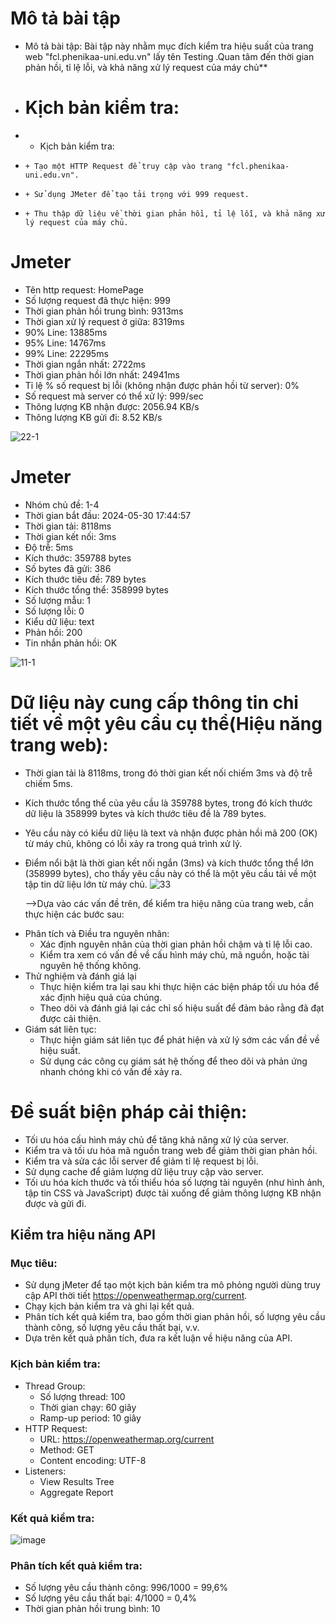 # Mô tả bài tập
- Mô tả bài tập: Bài tập này nhằm mục đích kiểm tra hiệu suất của trang web "fcl.phenikaa-uni.edu.vn" lấy tên Testing .Quan tâm đến thời gian phản hồi, tỉ lệ lỗi, và khả năng xử lý request của máy chủ**
- # Kịch bản kiểm tra:
- - Kịch bản kiểm tra:
-     + Tạo một HTTP Request để truy cập vào trang "fcl.phenikaa-uni.edu.vn".
-     + Sử dụng JMeter để tạo tải trọng với 999 request.
-     + Thu thập dữ liệu về thời gian phản hồi, tỉ lệ lỗi, và khả năng xử lý request của máy chủ.
# Jmeter
+ Tên http request: HomePage
+ Số lượng request đã thực hiện: 999
+ Thời gian phản hồi trung bình: 9313ms
+ Thời gian xử lý request ở giữa: 8319ms
+ 90% Line: 13885ms
+ 95% Line: 14767ms
+ 99% Line: 22295ms
+ Thời gian ngắn nhất: 2722ms
+ Thời gian phản hồi lớn nhất: 24941ms
+ Tỉ lệ % số request bị lỗi (không nhận được phản hồi từ server): 0%
+ Số request mà server có thể xử lý: 999/sec
+ Thông lượng KB nhận được: 2056.94 KB/s
+ Thông lượng KB gửi đi: 8.52 KB/s

![22-1](https://github.com/Ngolinh141/Jmeter-21011613/assets/96857420/9dfe395a-f551-40f8-92d3-053d5883e46e)

# Jmeter
+ Nhóm chủ đề: 1-4
+ Thời gian bắt đầu: 2024-05-30 17:44:57
+ Thời gian tải: 8118ms
+ Thời gian kết nối: 3ms
+ Độ trễ: 5ms
+ Kích thước: 359788 bytes
+ Số bytes đã gửi: 386
+ Kích thước tiêu đề: 789 bytes
+ Kích thước tổng thể: 358999 bytes
+ Số lượng mẫu: 1
+ Số lượng lỗi: 0
+ Kiểu dữ liệu: text
+ Phản hồi: 200
+ Tin nhắn phản hồi: OK

![11-1](https://github.com/Ngolinh141/Jmeter-21011613/assets/96857420/b3aa71b0-8bcd-4b9d-a0bb-fce61b0ef48d)


# Dữ liệu này cung cấp thông tin chi tiết về một yêu cầu cụ thể(Hiệu năng trang web): 
+ Thời gian tải là 8118ms, trong đó thời gian kết nối chiếm 3ms và độ trễ chiếm 5ms.
+ Kích thước tổng thể của yêu cầu là 359788 bytes, trong đó kích thước dữ liệu là 358999 bytes và kích thước tiêu đề là 789 bytes.
+ Yêu cầu này có kiểu dữ liệu là text và nhận được phản hồi mã 200 (OK) từ máy chủ, không có lỗi xảy ra trong quá trình xử lý.
+ Điểm nổi bật là thời gian kết nối ngắn (3ms) và kích thước tổng thể lớn (358999 bytes), cho thấy yêu cầu này có thể là một yêu cầu tải về một tập tin dữ liệu lớn từ máy chủ.
![33](https://github.com/Ngolinh141/Jmeter-21011613/assets/96857420/03118028-0806-41cc-bb00-448431207fe2)

    -->Dựa vào các vấn đề trên, để kiểm tra hiệu năng của trang web, cần thực hiện các bước sau:
- Phân tích và Điều tra nguyên nhân:
    + Xác định nguyên nhân của thời gian phản hồi chậm và tỉ lệ lỗi cao.
    + Kiểm tra xem có vấn đề về cấu hình máy chủ, mã nguồn, hoặc tài nguyên hệ thống không.
- Thử nghiệm và đánh giá lại
    + Thực hiện kiểm tra lại sau khi thực hiện các biện pháp tối ưu hóa để xác định hiệu quả của chúng.
    + Theo dõi và đánh giá lại các chỉ số hiệu suất để đảm bảo rằng đã đạt được cải thiện.
- Giám sát liên tục:
    + Thực hiện giám sát liên tục để phát hiện và xử lý sớm các vấn đề về hiệu suất.
    + Sử dụng các công cụ giám sát hệ thống để theo dõi và phản ứng nhanh chóng khi có vấn đề xảy ra.
# Đề suất biện pháp cải thiện: 
+ Tối ưu hóa cấu hình máy chủ để tăng khả năng xử lý của server.
+ Kiểm tra và tối ưu hóa mã nguồn trang web để giảm thời gian phản hồi.
+ Kiểm tra và sửa các lỗi server để giảm tỉ lệ request bị lỗi.
+ Sử dụng cache để giảm lượng dữ liệu truy cập vào server.
+ Tối ưu hóa kích thước và tối thiểu hóa số lượng tài nguyên (như hình ảnh, tập tin CSS và JavaScript) được tải xuống để giảm thông lượng KB nhận được và gửi đi.


## Kiểm tra hiệu năng API

### Mục tiêu:

- Sử dụng jMeter để tạo một kịch bản kiểm tra mô phỏng người dùng truy cập API thời tiết https://openweathermap.org/current.
- Chạy kịch bản kiểm tra và ghi lại kết quả.
- Phân tích kết quả kiểm tra, bao gồm thời gian phản hồi, số lượng yêu cầu thành công, số lượng yêu cầu thất bại, v.v.
- Dựa trên kết quả phân tích, đưa ra kết luận về hiệu năng của API.
### Kịch bản kiểm tra:

- Thread Group:
  - Số lượng thread: 100
  - Thời gian chạy: 60 giây
  - Ramp-up period: 10 giây
- HTTP Request:
  - URL: https://openweathermap.org/current
  - Method: GET
  - Content encoding: UTF-8
- Listeners:
  - View Results Tree
  - Aggregate Report
### Kết quả kiểm tra:

![image](https://github.com/Ngolinh141/Jmeter-21011613/assets/96857420/868d7d4a-8229-4122-81d2-0033d7c89efc)


### Phân tích kết quả kiểm tra:

- Số lượng yêu cầu thành công: 996/1000 = 99,6%
- Số lượng yêu cầu thất bại: 4/1000 = 0,4%
- Thời gian phản hồi trung bình: 10
